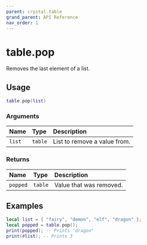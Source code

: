 ```yaml
---
parent: crystal.table
grand_parent: API Reference
nav_order: 1
---
```


# table.pop

Removes the last element of a list.

## Usage

```lua
table.pop(list)
```

### Arguments

| Name   | Type    | Description                  |
| :----- | :------ | :--------------------------- |
| `list` | `table` | List to remove a value from. |

### Returns

| Name     | Type    | Description             |
| :------- | :------ | :---------------------- |
| `popped` | `table` | Value that was removed. |

## Examples

```lua
local list = { "fairy", "demon", "elf", "dragon" };
local popped = table.pop();
print(popped); -- Prints "dragon"
print(#list); -- Prints 3
```
